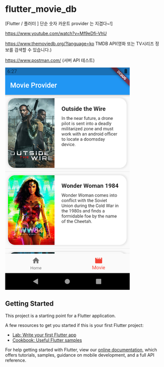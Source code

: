 # flutter_movie_db

[Flutter / 플러터 ] 단순 숫자 카운트 provider 는 지겹다~!]

https://www.youtube.com/watch?v=Mf9eDfi-VhU

https://www.themoviedb.org/?language=ko   TMDB API(영화 또는 TV시리즈 정보를 검색할 수 있습니다.)

https://www.postman.com/ (서버 API 테스트)

![CreatePlan](./lib/screenshot/main.png)

## Getting Started

This project is a starting point for a Flutter application.

A few resources to get you started if this is your first Flutter project:

- [Lab: Write your first Flutter app](https://flutter.dev/docs/get-started/codelab)
- [Cookbook: Useful Flutter samples](https://flutter.dev/docs/cookbook)

For help getting started with Flutter, view our
[online documentation](https://flutter.dev/docs), which offers tutorials,
samples, guidance on mobile development, and a full API reference.
